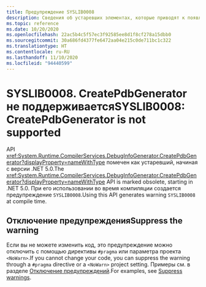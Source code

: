 ```yaml
---
title: Предупреждение SYSLIB0008
description: Сведения об устаревших элементах, которые приводят к появлению предупреждения во время компиляции SYSLIB0008.
ms.topic: reference
ms.date: 10/20/2020
ms.openlocfilehash: 22ac5b4c5f57ec3f92585ee8d1f8cf278a15dbb0
ms.sourcegitcommit: 30a686fd4377fe6472aa04e215c0de711bc1c322
ms.translationtype: HT
ms.contentlocale: ru-RU
ms.lasthandoff: 11/10/2020
ms.locfileid: "94440599"
---
```

# <a name="syslib0008-createpdbgenerator-is-not-supported"></a><span data-ttu-id="7ef91-103">SYSLIB0008. CreatePdbGenerator не поддерживается</span><span class="sxs-lookup"><span data-stu-id="7ef91-103">SYSLIB0008: CreatePdbGenerator is not supported</span></span>

<span data-ttu-id="7ef91-104">API <xref:System.Runtime.CompilerServices.DebugInfoGenerator.CreatePdbGenerator?displayProperty=nameWithType> помечен как устаревший, начиная с версии .NET 5.0.</span><span class="sxs-lookup"><span data-stu-id="7ef91-104">The <xref:System.Runtime.CompilerServices.DebugInfoGenerator.CreatePdbGenerator?displayProperty=nameWithType> API is marked obsolete, starting in .NET 5.0.</span></span> <span data-ttu-id="7ef91-105">При его использовании во время компиляции создается предупреждение `SYSLIB0008`.</span><span class="sxs-lookup"><span data-stu-id="7ef91-105">Using this API generates warning `SYSLIB0008` at compile time.</span></span>

## <a name="suppress-the-warning"></a><span data-ttu-id="7ef91-106">Отключение предупреждения</span><span class="sxs-lookup"><span data-stu-id="7ef91-106">Suppress the warning</span></span>

<span data-ttu-id="7ef91-107">Если вы не можете изменить код, это предупреждение можно отключить с помощью директивы `#pragma` или параметра проекта `<NoWarn>`.</span><span class="sxs-lookup"><span data-stu-id="7ef91-107">If you cannot change your code, you can suppress the warning through a `#pragma` directive or a `<NoWarn>` project setting.</span></span> <span data-ttu-id="7ef91-108">Примеры см. в разделе [Отключение предупреждений](syslib-obsoletions.md#suppress-warnings).</span><span class="sxs-lookup"><span data-stu-id="7ef91-108">For examples, see [Suppress warnings](syslib-obsoletions.md#suppress-warnings).</span></span>
